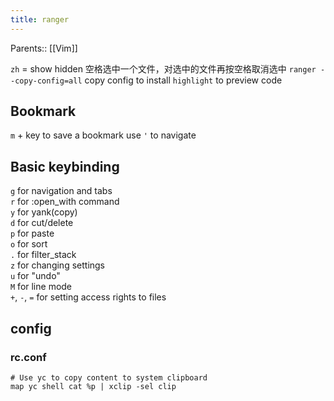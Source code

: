```yaml
---
title: ranger
---
```

Parents:: [[Vim]]

`zh` = show hidden
空格选中一个文件，对选中的文件再按空格取消选中
`ranger --copy-config=all` copy config to 
install `highlight` to preview code

## Bookmark
`m` + key to save a bookmark
use `'` to navigate

## Basic keybinding
`g` for navigation and tabs  
`r` for :open_with command  
`y` for yank(copy)  
`d` for cut/delete  
`p` for paste  
`o` for sort  
`.` for filter_stack  
`z` for changing settings  
`u` for "undo"  
`M` for line mode  
`+`, `-`, `=` for setting access rights to files

## config
### rc.conf
```
# Use yc to copy content to system clipboard 
map yc shell cat %p | xclip -sel clip
```
